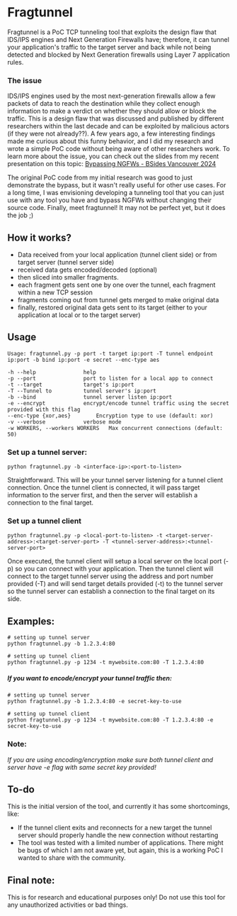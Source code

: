 # Fragtunnel
Fragtunnel is a PoC TCP tunneling tool that exploits the design flaw that IDS/IPS engines and Next Generation Firewalls have; therefore, it can tunnel your application's traffic to the target server and back while not being detected and blocked by Next Generation firewalls using Layer 7 application rules.

### The issue
IDS/IPS engines used by the most next-generation firewalls allow a few packets of data to reach the destination while they collect enough information to make a verdict on whether they should allow or block the traffic. This is a design flaw that was discussed and published by different researchers within the last decade and can be exploited by malicious actors (if they were not already??). A few years ago, a few interesting findings made me curious about this funny behavior, and I did my research and wrote a simple PoC code without being aware of other researchers work. To learn more about the issue, you can check out the slides from my recent presentation on this topic: [Bypassing NGFWs - BSides Vancouver 2024](https://github.com/efeali/fragtunnel/blob/main/Bypassing%20NGFWs%20-%20Bsides%20Vancouver%202024.pdf)

The original PoC code from my initial research was good to just demonstrate the bypass, but it wasn't really useful for other use cases. For a long time, I was envisioning developing a tunneling tool that you can just use with any tool you have and bypass NGFWs without changing their source code. Finally, meet fragtunnel! It may not be perfect yet, but it does the job ;)

## How it works?
- Data received from your local application (tunnel client side) or from target server (tunnel server side)
- received data gets encoded/decoded (optional)
- then sliced into smaller fragments.
- each fragment gets sent one by one over the tunnel, each fragment within a new TCP session
- fragments coming out from tunnel gets merged to make original data
- finally, restored original data gets sent to its target (either to your application at local or to the target server)

## Usage
```
Usage: fragtunnel.py -p port -t target ip:port -T tunnel endpoint ip:port -b bind ip:port -e secret --enc-type aes

-h --help        		help
-p --port        		port to listen for a local app to connect
-t --target      		target's ip:port
-T --Tunnel to   		tunnel server's ip:port
-b --bind        		tunnel server listen ip:port
-e --encrypt     		encrypt/encode tunnel traffic using the secret provided with this flag
--enc-type {xor,aes}  		Encryption type to use (default: xor)
-v --verbose     		verbose mode
-w WORKERS, --workers WORKERS	Max concurrent connections (default: 50)
```

### Set up a tunnel server:
```
python fragtunnel.py -b <interface-ip>:<port-to-listen>
```
Straightforward. This will be your tunnel server listening for a tunnel client connection. Once the tunnel client is connected, it will pass target information to the server first, and then the server will establish a connection to the final target.



### Set up a tunnel client
```
python fragtunnel.py -p <local-port-to-listen> -t <target-server-address>:<target-server-port> -T <tunnel-server-address>:<tunnel-server-port>
```
Once executed, the tunnel client will setup a local server on the local port (-p) so you can connect with your application.
Then the tunnel client will connect to the target tunnel server using the address and port number provided (-T) and will send target details provided (-t) to the tunnel server so the tunnel server can establish a connection to the final target on its side.

## Examples:
```
# setting up tunnel server
python fragtunnel.py -b 1.2.3.4:80

# setting up tunnel client
python fragtunnel.py -p 1234 -t mywebsite.com:80 -T 1.2.3.4:80
```

##### If you want to encode/encrypt your tunnel traffic then:
```
# setting up tunnel server
python fragtunnel.py -b 1.2.3.4:80 -e secret-key-to-use

# setting up tunnel client
python fragtunnel.py -p 1234 -t mywebsite.com:80 -T 1.2.3.4:80 -e secret-key-to-use
```

### Note:
*If you are using encoding/encryption make sure both tunnel client and server have -e flag with same secret key provided!*

## To-do
This is the initial version of the tool, and currently it has some shortcomings, like:
- If the tunnel client exits and reconnects for a new target the tunnel server should properly handle the new connection without restarting 
- The tool was tested with a limited number of applications. There might be bugs of which I am not aware yet, but again, this is a working PoC I wanted to share with the community.

## Final note:
This is for research and educational purposes only! Do not use this tool for any unauthorized activities or bad things.


